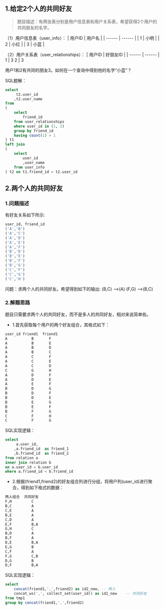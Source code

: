 ## 1.给定2个人的共同好友

> 题目描述：有两张表分别是用户信息表和用户关系表，希望获得2个用户的共同朋友的名字。

（1）用户信息表（user_info）：
| 用户ID | 用户名 |
| ------ | ------ |
| 1 | 小明 |
| 2 | 小红 |
| 3 | 小蓝 |

（2）用户关系表（user_relationships）：
| 用户ID | 好朋友ID |
| ------ | ------ |
1 | 3
2 | 3

用户1和2有共同的朋友3。如何在一个查询中得到他的名字“小蓝”？

SQL题解：
```sql
select
     t2.user_id
    ,t2.user_name
from
(
    select 
        friend_id
    from user_relationships
    where user_id in (1, 2)
    group by friend_id
    having count(1) > 1
) t1 
left join
(
    select 
        user_id
        ,user_name
    from user_info
) t2 on t1.friend_id = t2.user_id
```

## 2.两个人的共同好友
### 1.问题描述
有好友关系如下所示:
```sql
user_id, friend_id
('A','B')
('A','C')
('A','D')
('A','E')
('A','F')
('B','D')
('B','E')
('B','F')
('B','G')
('C','F')
('C','G')
('C','H')
```
问题：求两个人的共同好友。希望得到如下的输出:
(B,C) -->(A)
(F,G) -->(B,C)
### 2.解题思路
题目只需要求两个人的共同好友，而不是多人的共同好友，相对来说简单些。
* 1.首先获取每个用户的两个好友组合，其格式如下：
```sql
user_id friend1  friend1
A           B       F
A           B       E
A           B       D
A           B       C
A           C       F
A           C       E
A           C       D
C           G       H
A           D       F
A           D       E
A           E       F
B           D       G
B           D       F
B           D       E
B           E       G
B           E       F
B           F       G
C           F       H
C           F       G
```

SQL实现逻辑：
```sql
select 
     a.user_id,
    ,a.friend_id  as friend_1
    ,b.friend_id  as friend_2
from relation a
inner join relation b
on a.user_id = b.user_id
where a.friend_id < b.friend_id
```

* 2.根据(friend1,friend2)的好友组合列进行分组，将用户列(user_id)进行聚合，得到如下格式的数据：

```sql
两人组合  共同好友
F,H         C
B,C         A
C,E         A
B,E         A
C,D         A
E,F         B,A
G,H         C
B,D         A
B,F         A
D,E         B,A
E,G         B
C,F         A
F,G         C,B
D,G         B
D,F         B,A
```

SQL实现逻辑：

```sql
select 
    concat(friend1,',',friend2) as id2_new, -- 两人
    concat_ws(',', collect_set(user_id)) as id1_new    -- 共同好友
from tmp1 
group by concat(friend1,',',friend2)
```
